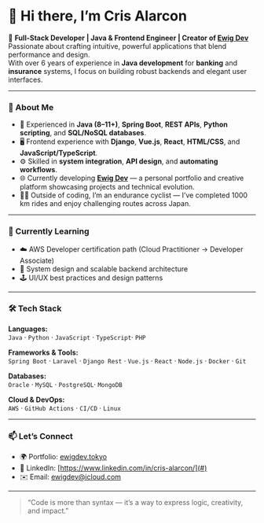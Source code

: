 # 👋 Hi there, I’m Cris Alarcon

🎯 **Full-Stack Developer | Java & Frontend Engineer | Creator of [Ewig Dev](https://ewigdev.tokyo/)**  
Passionate about crafting intuitive, powerful applications that blend performance and design.  
With over 6 years of experience in **Java development** for **banking** and **insurance** systems, I focus on building robust backends and elegant user interfaces.

---

### 🧩 About Me

- 💼 Experienced in **Java (8–11+)**, **Spring Boot**, **REST APIs**, **Python scripting**, and **SQL/NoSQL databases**.  
- 🖥️ Frontend experience with **Django**, **Vue.js**, **React**, **HTML/CSS**, and **JavaScript/TypeScript**.  
- ⚙️ Skilled in **system integration**, **API design**, and **automating workflows**.  
- 🌐 Currently developing **[Ewig Dev](https://ewigdev.tokyo/)** — a personal portfolio and creative platform showcasing projects and technical evolution.  
- 🚴‍♂️ Outside of coding, I’m an endurance cyclist — I’ve completed 1000 km rides and enjoy challenging routes across Japan.

---

### 🧠 Currently Learning

- ☁️ AWS Developer certification path (Cloud Practitioner → Developer Associate)  
- 🧩 System design and scalable backend architecture  
- 🕹️ UI/UX best practices and design patterns  

---

### 🛠️ Tech Stack

**Languages:**  
`Java` · `Python` · `JavaScript` · `TypeScript`· `PHP` 

**Frameworks & Tools:**  
`Spring Boot` · `Laravel` · `Django Rest` · `Vue.js` · `React` · `Node.js` · `Docker` · `Git`

**Databases:**  
`Oracle` · `MySQL` · `PostgreSQL`· `MongoDB`

**Cloud & DevOps:**  
`AWS` · `GitHub Actions` · `CI/CD` · `Linux`

---

### 📫 Let’s Connect

- 🌍 Portfolio: [ewigdev.tokyo](https://ewigdev.tokyo)  
- 💼 LinkedIn: [https://www.linkedin.com/in/cris-alarcon/](#) 
- ✉️ Email: [ewigdev@icloud.com](mailto:ewigdev@icloud.com)

---

> “Code is more than syntax — it’s a way to express logic, creativity, and impact.”
